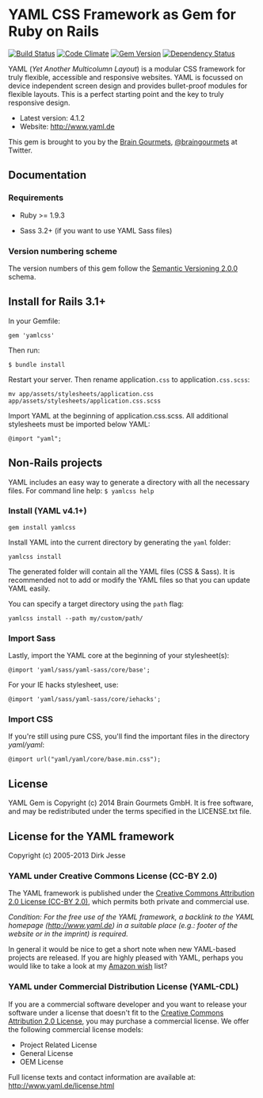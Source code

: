 # YAML CSS Framework as Gem for Ruby on Rails

[![Build Status](https://travis-ci.org/braingourmets/yamlcss-gem.png?branch=master)](https://travis-ci.org/braingourmets/yamlcss-gem)
[![Code Climate](https://codeclimate.com/github/braingourmets/yamlcss-gem.png)](https://codeclimate.com/github/braingourmets/yamlcss-gem)
[![Gem Version](https://badge.fury.io/rb/yamlcss.png)](http://badge.fury.io/rb/yamlcss)
[![Dependency Status](https://gemnasium.com/braingourmets/yamlcss-gem.png)](https://gemnasium.com/braingourmets/yamlcss-gem)

YAML (*Yet Another Multicolumn Layout*) is a modular CSS framework for truly
flexible, accessible and responsive websites. YAML is focussed on device
independent screen design and provides bullet-proof modules for flexible
layouts. This is a perfect starting point and the key to truly responsive
design.

* Latest version: 4.1.2
* Website: http://www.yaml.de

This gem is brought to you by the [Brain Gourmets](http://www.braingourmets.com/),
[@braingourmets](https://twitter.com/braingourmets) at Twitter.

## Documentation

### Requirements

* Ruby >= 1.9.3

* Sass 3.2+ (if you want to use YAML Sass files)

### Version numbering scheme

The version numbers of this gem follow the
[Semantic Versioning 2.0.0](http://semver.org/) schema.

## Install for Rails 3.1+

In your Gemfile:

    gem 'yamlcss'

Then run:

    $ bundle install

Restart your server. Then rename application`.css` to application`.css.scss`:

    mv app/assets/stylesheets/application.css app/assets/stylesheets/application.css.scss

Import YAML at the beginning of application.css.scss. All additional
stylesheets must be imported below YAML:

    @import "yaml";

## Non-Rails projects

YAML includes an easy way to generate a directory with all the necessary
files.
For command line help: `$ yamlcss help`

### Install (YAML v4.1+)

    gem install yamlcss

Install YAML into the current directory by generating the `yaml` folder:

    yamlcss install

The generated folder will contain all the YAML files (CSS & Sass). It is
recommended not to add or modify the YAML files so that you can update YAML
easily.

You can specify a target directory using the `path` flag:

    yamlcss install --path my/custom/path/

### Import Sass

Lastly, import the YAML core at the beginning of your stylesheet(s):

    @import 'yaml/sass/yaml-sass/core/base';

For your IE hacks stylesheet, use:

    @import 'yaml/sass/yaml-sass/core/iehacks';

### Import CSS

If you're still using pure CSS, you'll find the important files in the
directory *yaml/yaml*:

    @import url("yaml/yaml/core/base.min.css");

License
-------

YAML Gem is Copyright (c) 2014 Brain Gourmets GmbH. It is free software, and
may be redistributed under the terms specified in the LICENSE.txt file.

License for the YAML framework
------------------------------

Copyright (c) 2005-2013 Dirk Jesse

### YAML under Creative Commons License (CC-BY 2.0)

The YAML framework is published under the [Creative Commons Attribution 2.0
License (CC-BY 2.0)](http://creativecommons.org/licenses/by/2.0/), which
permits both private and commercial use.

*Condition: For the free use of the YAML framework, a backlink to the YAML
homepage (<http://www.yaml.de>) in a suitable place (e.g.: footer of the
website or in the imprint) is required.*

In general it would be nice to get a short note when new YAML-based projects
are released. If you are highly pleased with YAML, perhaps you would like to
take a look at my
[Amazon wish](https://www.amazon.de/gp/registry/wishlist/108Q0YYJ49UC2/) list?

### YAML under Commercial Distribution License (YAML-CDL)

If you are a commercial software developer and you want to release your
software under a license that doesn't fit to the [Creative Commons
Attribution 2.0 License](http://creativecommons.org/licenses/by/2.0/), you may
purchase a commercial license. We offer the following commercial license
models:

- Project Related License
- General License
- OEM License

Full license texts and contact information are available at:
<http://www.yaml.de/license.html>
